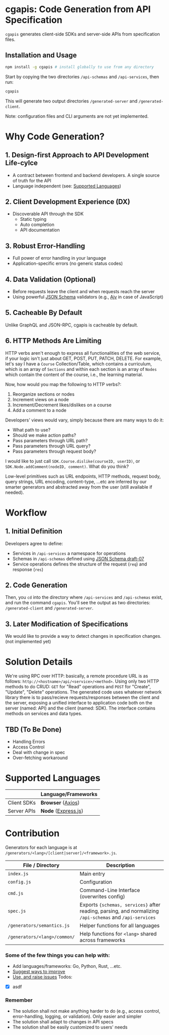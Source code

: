 # cgapis: Code Generation from API Specification
`cgapis` generates client-side SDKs and server-side APIs from specification files.

## Installation and Usage
```bash
npm install -g cgapis # install globally to use from any directory
```

Start by copying the two directories `/api-schemas` and `/api-services`, then run:
```bash
cgapis
```

This will generate two output directories `/generated-server` and `/generated-client`.

Note: configuration files and CLI arguments are not yet implemented.

# Why Code Generation?
## 1. Design-first Approach to API Development Life-cylce
- A contract between frontend and backend developers. A single source of truth for the API
- Language independent (see: [Supported Languages](#supported-languages))

## 2. Client Development Experience (DX)
- Discoverable API through the SDK
  - Static typing
  - Auto completion
  - API documentation

## 3. Robust Error-Handling
- Full power of error handling in your language
- Application-specific errors (no generic status codes)

## 4. Data Validation (Optional)
- Before requests leave the client and when requests reach the server
- Using powerful [JSON Schema](http://json-schema.org/) validators (e.g., [Ajv](https://github.com/epoberezkin/ajv) in case of JavaScript)

## 5. Cacheable By Default
Unlike GraphQL and JSON-RPC, cgapis is cacheable by default.

## 6. HTTP Methods Are Limiting
HTTP verbs aren't enough to express all functionalities of the web service, if your logic isn't just about GET, POST, PUT, PATCH, DELETE. For example, let's say I have a `Course` Collection/Table, which contains a curriculum, which is an array of `Sections` and within each section is an array of `Nodes` which contain the content of the course, i.e., the learning material.

Now, how would you map the following to HTTP verbs?:
1. Reorganize sections or nodes
2. Increment views on a node
3. Increment/Decrement likes/dislikes on a course
4. Add a comment to a node

Developers' views would vary, simply because there are many ways to do it:
- What path to use?
- Should we make action paths?
- Pass parameters through URL path?
- Pass parameters through URL query?
- Pass parameters through request body?

I would like to just call `SDK.Course.dislike(courseID, userID)`, or `SDK.Node.addComment(nodeID, comment)`. What do you think?

Low-level primitives such as URL endpoints, HTTP methods, request body, query strings, URL encoding, content-type, ...etc are inferred by our smarter generators and abstracted away from the user (still available if needed).

# Workflow

## 1. Initial Definition
Developers agree to define:
- Services in `/api-services` a namespace for operations
- Schemas in `/api-schemas` defined using [JSON Schema draft-07](http://json-schema.org/)
- Service operations defines the structure of the request (`req`) and response (`res`)

## 2. Code Generation
Then, you `cd` into the directory where `/api-services` and `/api-schemas` exist, and run the command `cgapis`. You'll see the output as two directories: `/generated-client` and `/generated-server`.

## 3. Later Modification of Specifications
We would like to provide a way to detect changes in specification changes. (not implemented yet)

# Solution Details
We're using RPC over HTTP: basically, a remote procedure URL is as follows: `http://<hostname>/api/<service>/<method>`. Using only two HTTP methods to do CRUD: `GET` for "Read" operations and `POST` for "Create", "Update", "Delete" operations. The generated code uses whatever network library there is to pass/recieve requests/responses between the client and the server, exposing a unified interface to application code both on the server (named: API) and the client (named: SDK). The interface contains methods on services and data types.

## TBD (To Be Done)
- Handling Errors
- Access Control
- Deal with change in spec
- Over-fetching workaround

# Supported Languages
|                    | Language/Frameworks |
|--------------------|------------|
| Client SDKs        | **Browser** ([Axios](./generators/javascript/client/axios-ts.js)) |
| Server APIs        | **Node** ([Express.js](./generators/javascript/server/express-ts.js)) |

# Contribution
Generators for each language is at `/generators/<lang>/[client|server]/<framework>.js`.

|File / Directory                    |Description                                                                                    |
|---------------------|--------------------------------------------------------------------------------------------------------------|
|`index.js`             |Main entry                                                                                                    |
|`config.js`            |Configuration                                                                                                 |
|`cmd.js`               |Command-Line Interface (overwrites config)                                                                    |
|`spec.js`              |Exports `{schemas, services}` after reading, parsing, and normalizing `/api-schemas` and `/api-services`                    |               |
|`/generators/semantics.js`|Helper functions for all languages                                            |
|`/generators/<lang>/common/`  |Help functions for `<lang>` shared across frameworks                           |

### Some of the few things you can help with:
- Add languages/frameworks: Go, Python, Rust, ...etc.
- [Suggest ways to improve](https://github.com/HassanAlgoz/cgapis/issues)
- [Use, and raise issues](https://github.com/HassanAlgoz/cgapis/issues)
Todos:
- [x] asdf

### Remember
- The solution shall not make anything harder to do (e.g., access control, error-handling, logging, or validation). Only easier and simpler
- The solution shall adapt to changes in API specs
- The solution shall be easily customized to users' needs